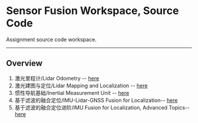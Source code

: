 # Sensor Fusion Workspace, Source Code

Assignment source code workspace.

---

## Overview

1. 激光里程计/Lidar Odometry -- [here](https://github.com/AlexGeControl/Sensor-Fusion/tree/master/workspace/assignments/01-lidar-odometry)
2. 激光建图与定位/Lidar Mapping and Localization -- [here](https://github.com/AlexGeControl/Sensor-Fusion/tree/master/workspace/assignments/02-lidar-mapping)
3. 惯性导航基础/Inertial Measurement Unit -- [here](https://github.com/AlexGeControl/Sensor-Fusion/tree/master/workspace/assignments/03-inertial-measurement-unit)
4. 基于滤波的融合定位/IMU-Lidar-GNSS Fusion for Localization-- [here](https://github.com/AlexGeControl/Sensor-Fusion/tree/master/workspace/assignments/04-imu-lidar-gnss-fusion)
4. 基于滤波的融合定位进阶/IMU Fusion for Localization, Advanced Topics-- [here](https://github.com/AlexGeControl/Sensor-Fusion/tree/master/workspace/assignments/05-imu-fusion-advanced)
